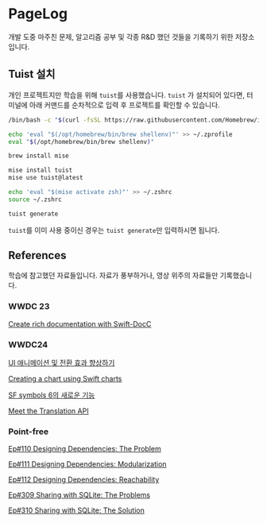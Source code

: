 # PageLog

개발 도중 마주친 문제, 알고리즘 공부 및 각종 R&D 했던 것들을 기록하기 위한 저장소입니다. 

## Tuist 설치

개인 프로젝트지만 학습을 위해 `tuist`를 사용했습니다. `tuist` 가 설치되어 있다면, 터미널에 아래 커맨드를 순차적으로 입력 후 프로젝트를 확인할 수 있습니다. 

``` bash
/bin/bash -c "$(curl -fsSL https://raw.githubusercontent.com/Homebrew/install/HEAD/install.sh)"

echo 'eval "$(/opt/homebrew/bin/brew shellenv)"' >> ~/.zprofile
eval "$(/opt/homebrew/bin/brew shellenv)"

brew install mise 

mise install tuist    
mise use tuist@latest 

echo 'eval "$(mise activate zsh)"' >> ~/.zshrc
source ~/.zshrc

tuist generate 
```

`tuist`를 이미 사용 중이신 경우는 `tuist generate`만 입력하시면 됩니다. 


## References

학습에 참고했던 자료들입니다. 자료가 풍부하거나, 영상 위주의 자료들만 기록했습니다. 

### WWDC 23

[Create rich documentation with Swift-DocC](https://developer.apple.com/videos/play/wwdc2023/10244/)

### WWDC24
[UI 애니메이션 및 전환 효과 향상하기](https://developer.apple.com/kr/videos/play/wwdc2024/10145/)

[Creating a chart using Swift charts](https://developer.apple.com/documentation/charts/creating-a-chart-using-swift-charts)

[SF symbols 6의 새로운 기능](https://developer.apple.com/kr/videos/play/wwdc2024/10188/)

[Meet the Translation API](https://developer.apple.com/kr/videos/play/wwdc2024/10117/)

### Point-free

[Ep#110 Designing Dependencies: The Problem](https://www.pointfree.co/collections/dependencies/designing-dependencies/ep110-designing-dependencies-the-problem)

[Ep#111 Designing Dependencies: Modularization](https://www.pointfree.co/collections/dependencies/designing-dependencies/ep111-designing-dependencies-modularization)

[Ep#112 Designing Dependencies: Reachability](https://www.pointfree.co/collections/dependencies/designing-dependencies/ep112-designing-dependencies-reachability)

[Ep#309 Sharing with SQLite: The Problems](https://www.pointfree.co/episodes/ep309-sharing-with-sqlite-the-problems#downloads)

[Ep#310 Sharing with SQLite: The Solution](https://www.pointfree.co/episodes/ep310-sharing-with-sqlite-the-solution)